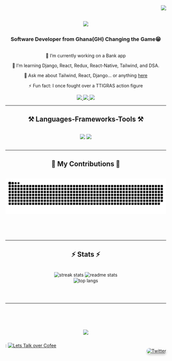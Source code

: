 <img align="right" src="https://visitor-badge.laobi.icu/badge?page_id=Origina-sudo.Origina-sudo" />

<h1 align="center">
    <img src="https://readme-typing-svg.herokuapp.com/?font=Righteous&size=35&center=true&vCenter=true&width=500&height=70&duration=4000&lines=Hi+There!+👋;+I'm+Benjamin+Arthur!;" />
</h1>
<h3 align="center">Software Developer from Ghana(GH) Changing the Game😁 </h3>

<br/>

<div align="center">
 🔭 I’m currently working on a Bank app
 
 🌱 I’m learning Django, React, Redux, React-Native, Tailwind, and DSA.  

💬 Ask me about Tailwind, React, Django... or anything [here](https://github.com/Origina-sudo/Origina-sudo/issues)

⚡ Fun fact: I once fought  over a TTIGRAS action figure

 </div>
<div align="center"> 
  <a href="mailto:arthurbenjamin8585@gmail.com">
    <img src="https://img.shields.io/badge/Gmail-333333?style=for-the-badge&logo=gmail&logoColor=red" />
  </a>
  <a href="https://linkedin.com/in/benjamin-arthur-b02208260" >
    <img src="https://img.shields.io/badge/LinkedIn-0077B5?style=for-the-badge&logo=linkedin&logoColor=white" target="_blank" />
  </a>
  <a href="" >
     <img src="https://img.shields.io/badge/Portfolio-FF5722?style=for-the-badge&logo=todoist&logoColor=white" target="_blank" /> <!-- sqlite, safari, google-chrome are other good icon options -->
  </a>
</div>

 <hr/>
 
<h2 align="center">⚒️ Languages-Frameworks-Tools ⚒️</h2>
<br/>
<div align="center">
    <img src="https://skillicons.dev/icons?i=react,bootstrap,mui,html,css,vscode,github,figma,tailwind,git,webpack,pycharm" />
    <img src="https://skillicons.dev/icons?i=python,javascript,typescript,nextjs,mysql,django" /><br>
</div>

<br/>
<hr/>

<div align="center">
  <h2>🐍 My Contributions 🐍</h2>
  <br>
  <img alt="snake eating my contributions" src="https://raw.githubusercontent.com/salesp07/salesp07/output/github-contribution-grid-snake.svg" />
  
  <br/><br/><br/>
</div>

<hr/>
<h2 align="center">⚡ Stats ⚡</h2>
<br>
<div align=center>
  <img width=390 src="https://github-readme-streak-stats-salesp07.vercel.app/?user=Origina-sudo&count_private=true&theme=react&border_radius=10" alt="streak stats"/>
  <img width=390 src="https://github-readme-stats-salesp07.vercel.app/api?username=Origina-sudo&count_private=true&show_icons=true&theme=react&border_radius=10" alt="readme stats" />
  <br/>
  <img width=325 align="center" src="https://github-readme-stats-salesp07.vercel.app/api/top-langs/?username=Origina-sudo&hide=HTML&langs_count=8&layout=compact&theme=react&border_radius=10&size_weight=0.5&count_weight=0.5&exclude_repo=github-readme-stats" alt="top langs" />
</div>

<br/><br/>

<hr/>

<br/>
 <h1 align="center">
    <img src="https://readme-typing-svg.herokuapp.com/?font=Righteous&size=20&center=true&vCenter=true&width=500&height=70&duration=4000&lines=Thanks+for+visiting!👋;+Shoot+me+a+message+on+LINKEDIN+or+Email+me;+I'm+always+down+to+Collaborate" />
</h1>:
<a href='https://wa.me/233502126120' target='_blank'><img height='64' style='border:0px;height:64px;' src='https://storage.ko-fi.com/cdn/kofi1.png?v=3' border='0' alt='Lets Talk over Cofee' /></a>
<div align="center">
 <div align="right">
 <div style="position: relative; width: 100%;">
  <a href="https://x.com/BenjaminAr36918?t=BeOGds7Q5zkj729JJqtdjw&s=08" target="_blank" rel="noopener noreferrer" style="position: absolute; top: 0; right: 0;">
    <img src="https://img.shields.io/badge/Twitter-1DA1F2?style=flat&logo=twitter&logoColor=white" 
         alt="Twitter" 
         style="border:0; height:48px; border-radius:8px; box-shadow:0 4px 6px rgba(0, 0, 0, 0.2); transition: transform 0.3s ease;" 
         onmouseover="this.style.transform='scale(1.1)'" 
         onmouseout="this.style.transform='scale(1)'"/>
  </a>
</div>

</div>

</div>

</div>
<br/>
